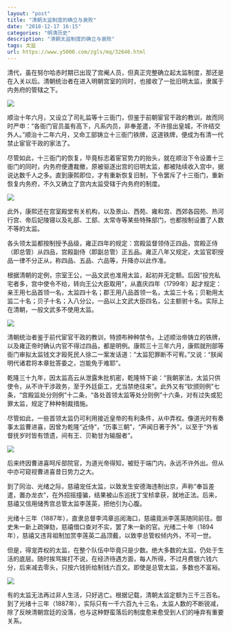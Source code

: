 ```yaml
---
layout: "post"
title: "清朝太监制度的确立与衰败"
date: "2018-12-17 16:15"
categories: "明清历史"
description: "清朝太监制度的确立与衰败"
tags: 太监
url: https://www.y5000.com/zgls/mq/32646.html
---
```






清代，虽在努尔哈赤时期已出现了宫阉人员，但真正完整确立起太监制度，那还是在入关以后。清朝统治者在进入明朝宫室的同时，也接收了一批旧明太监，隶属于内务府的管辖之下。

![](https://img.y5000.com/uploads/allimg/180910/15-1P910142334N3.jpg)

顺治十年六月，又设立了司礼监等十三衙门，但鉴于前朝宦官干政的教训，故而同时严申：“各衙门官员虽有高下，凡系内员，非奉差遣，不许擅出皇城，不许结交外人。”顺治十二年六月，又命工部铸立十三衙门铁牌，这道铁牌，便成为有清一代禁止宦官干政的家法了。

尽管如此，十三衙门的恢复，毕竟标志着宦官势力的抬头，就在顺治下令设置十三衙门的同时，内务府便遭裁撤，原被驱逐出宫的旧明太监，都被陆续收入宫中，据说达数千人之多。直到康熙即位，才有重新恢复旧制，下令罢斥了十三衙门，重新恢复内务府，不久又确立了宫内太监受辖于内务府的制度。

![](https://img.y5000.com/uploads/allimg/180910/15-1P910142515J9.jpg)

此外，康熙还在宫室殿堂有关机构，以及景山、西苑、雍和宫、西郊各园苑、热河行宫、帝后妃陵寝以及礼部、工部、太常寺等某些特殊部门，也都按制设置了人数不等的太监。

各头领太监都按制授予品级，雍正四年的规定：宫殿监督领侍正四品，宫殿正侍（即总管）从四品，宫殿副侍（即副总管）正五品。雍正八年又规定，太监官职授品一律不分正从，称四品、五品、六品等，升降亦以此作准。

根据清朝的定例，宗室王公，一品文武也准用太监，起初并无定额。后因“投充私宅者多，宫中使令不给，转向王公大臣取用”，从嘉庆四年（1799年）起才规定：亲王用七品首领一名，太监四十名；郡王用八品首领一名，太监三十名；贝勒用太监二十名；贝子十名；入八分公，一品以上文武大臣四名，公主额驸十名。实际上在清朝，一般文武多不使用太监。

![](https://img.y5000.com/uploads/allimg/180910/15-1P9101426161R.jpg)

清朝统治者鉴于前代宦官干政的教训，特颁布种种禁令。上述顺治帝铸立的铁牌，以及雍正帝时确认内官不得过四品，都是明例。康熙三十三年六月，康熙就刑部等衙门审拟太监钱文才殴死民人徐二一案发话道：“太监犯罪断不可宥。”又说：“朕闻明代诸君将本章批答委之，岂能免于难耶”。

乾隆三十九年，因太监高云从泄露朱批机密，乾隆特下谕：“我朝家法，太监只供使令，从不许干涉政务，至于外廷臣工，尤当禁绝往来”。此外又有“钦颁则例”七条，“宫殿监处分则例”十二条，“各处首领太监等处分则例”十六条，对有过失或犯罪太监，规定了种种制裁措施。

尽管如此，一些首领太监仍可利用接近皇帝的有利条件，从中弄权。像道光时有奏事太监曹进喜，因曾为乾隆“近侍”，“历事三朝”，“声闻日著于外”，以至于“外省督抚岁时皆有馈遗，间有王、贝勒甘为输服者”。

![](https://img.y5000.com/uploads/allimg/180910/15-1P910142GN40.jpg)

后来终因曹进喜呵斥部院官，为道光帝得知，被贬于端门内，永远不许外出。但从中亦可窥视曹进喜昔日势力之大。

到了同治、光绪之际，慈禧宠任太监，以致发生安德海违制出京，声称“奉旨差遣，置办龙衣”，在外招摇撞骗，结果被山东巡抚丁宝桢拿获，就地正法。后来，慈禧又信用储秀宫总管太监李莲英，把他引为心腹。

光绪十三年（1887年），直隶总督李鸿章巡阅海口，慈禧竟派李莲英随同前往。御史朱一新上疏弹劾，慈禧借口查对不实，罢了朱一新的官。光绪二十年（1894年），慈禧又违背祖制加赏李莲英二品顶戴，以致李总管权倾内外，不可一世。

但是，得宠弄权的太监，在整个队伍中毕竟只是少数。绝大多数的太监，仍处于生活的底层。随时挨骂挨打不说，在经济待遇方面，每人所得，不过月费银六钱六分，后来减去零头，只按六钱折给制钱六百文。即使是总管太监，多数也不富裕。

![](https://img.y5000.com/uploads/allimg/180910/15-1P910142QS95.jpg)

有的太监无法再过非人生活，只好逃亡。根据记载，清朝太监定额为三千三百名。到了光绪十三年（1887年），实际只有一千六百九十三名，太监人数的不断锐减，除了反映清朝宫廷的没落，也与这种野蛮落后的制度愈来愈受到人们的唾弃有重要关系。
